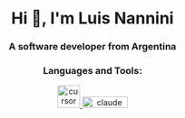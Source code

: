 <h1 align="center">Hi 👋, I'm Luis Nannini</h1>
<h3 align="center">A software developer from Argentina</h3>

<h3 align="center">Languages and Tools:</h3>
<p align="center">
  <a href="https://www.cursor.so/" target="_blank" rel="noreferrer">
    <img src="https://encrypted-tbn0.gstatic.com/images?q=tbn:ANd9GcTrQ_CU3a6muH84mLfoP6xmM4ZJ9Z6RAXMmdA&s" alt="cursor" width="40" height="40"/>
  </a>
  <a href="https://claude.ai/" target="_blank" rel="noreferrer">
    <img src="https://uxwing.com/wp-content/themes/uxwing/download/brands-and-social-media/claude-ai-icon.png" alt="claude" width="80" height="20"/>
  </a>
</p>
